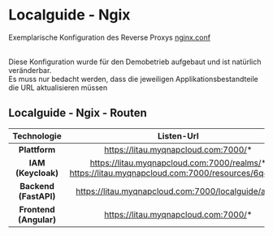 # Localguide - Ngix
Exemplarische Konfiguration des Reverse Proxys [nginx.conf](nginx.conf)</br>
</br>

Diese Konfiguration wurde für den Demobetrieb aufgebaut und ist natürlich veränderbar.
</br>
Es muss nur bedacht werden, dass die jeweiligen Applikationsbestandteile die URL aktualisieren müssen

## Localguide - Ngix - Routen

| Technologie               | Listen-Url    | Destination-Url |
| :---:                     | :---: |:---: |
| **Plattform**    | https://litau.myqnapcloud.com:7000/*   |https://litau.myqnapcloud.com:7000/*  |
| **IAM (Keycloak)**        | https://litau.myqnapcloud.com:7000/realms/* <br/> https://litau.myqnapcloud.com:7000/resources/6q47a/* |  http://localguide.local:9009/realms/*  <br/> http://localguide.local:9009/resources/6q47a/* |
| **Backend (FastAPI)**    | https://litau.myqnapcloud.com:7000/localguide/api/*   | http://localguide.local:8000/* |
| **Frontend (Angular)**    | https://litau.myqnapcloud.com:7000/*   | http://localguide.local:4200/* |
